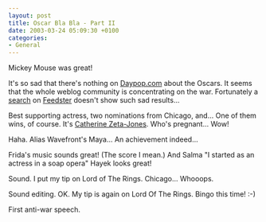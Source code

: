 ```yaml
---
layout: post
title: Oscar Bla Bla - Part II
date: 2003-03-24 05:09:30 +0100
categories:
- General
---
```

Mickey Mouse was great!

It's so sad that there's nothing on <a href="http://www.daypop.com">Daypop.com</a> about the Oscars. It seems that the whole weblog community is concentrating on the war. Fortunately a <a href="http://www.feedster.com/search.php?hl=en&ie=ISO-8859-1&q=oscar&btnG=Search">search</a> on <a href="http://www.feedster.com">Feedster</a> doesn't show such sad results...

Best supporting actress, two nominations from Chicago, and... One of them wins, of course. It's <a href="http://us.imdb.com/Name?Zeta-Jones%2C+Catherine">Catherine Zeta-Jones</a>. Who's pregnant... Wow!

Haha. Alias Wavefront's Maya... An achievement indeed...

Frida's music sounds great! (The score I mean.) And Salma "I started as an actress in a soap opera" Hayek looks great!

Sound. I put my tip on Lord of The Rings. Chicago... Whooops.

Sound editing. OK. My tip is again on Lord Of The Rings. Bingo this time! :-)

First anti-war speech.
